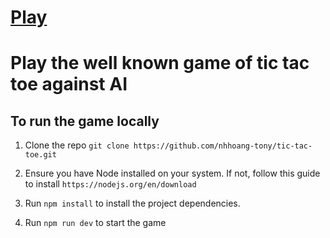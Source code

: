 # <a href="https://tictactoe.tonynguyen61.com" target="_blank" rel="noopener noreferrer">Play</a>

# Play the well known game of tic tac toe against AI

## To run the game locally

1. Clone the repo `git clone https://github.com/nhhoang-tony/tic-tac-toe.git`  

2. Ensure you have Node installed on your system. If not, follow this guide to install `https://nodejs.org/en/download`  

3. Run `npm install` to install the project dependencies.  

4. Run `npm run dev` to start the game  
